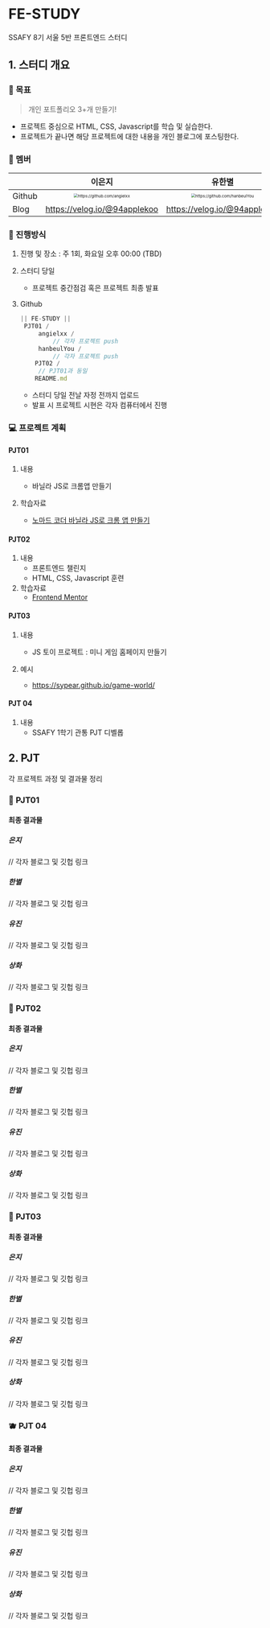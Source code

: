 # FE-STUDY
SSAFY 8기 서울 5반 프론트엔드 스터디

## 1. 스터디 개요

### 🎯 목표

> 개인 포트폴리오 3+개 만들기!

- 프로젝트 중심으로 HTML, CSS, Javascript를 학습 및 실습한다.
- 프로젝트가 끝나면 해당 프로젝트에 대한 내용을 개인 블로그에 포스팅한다.

### 🐤 멤버

|        |                            이은지                            |                            유한별                            |                            박유진                            |                            이상화                            |
| ------ | :----------------------------------------------------------: | :----------------------------------------------------------: | :----------------------------------------------------------: | :----------------------------------------------------------: |
| Github | <img src="https://avatars.githubusercontent.com/u/103434451?v=4" alt="https://github.com/angielxx" style="zoom:50%;" /> | <img src="https://avatars.githubusercontent.com/u/109324631?v=4" alt="https://github.com/hanbeulYou" style="zoom:50%;" /> | <img src="https://avatars.githubusercontent.com/u/109319379?v=4" alt="https://github.com/yjp8842" style="zoom:50%;" /> | <img src="https://avatars.githubusercontent.com/u/69105050?v=4" alt="https://github.com/SangwhaLee" style="zoom:50%;" /> |
| Blog   |                 https://velog.io/@94applekoo                 |                 https://velog.io/@94applekoo                 |                https://codejiny.tistory.com/                 |                 https://velog.io/@94applekoo                 |

### 👀 진행방식

1. 진행 및 장소 : 주 1회, 화요일 오후 00:00 (TBD)

2. 스터디 당일

   - 프로젝트 중간점검 혹은 프로젝트 최종 발표

3. Github

   ```javascript
   || FE-STUDY ||
   	PJT01 /
   		angielxx /
   			// 각자 프로젝트 push
   		hanbeulYou /
       		// 각자 프로젝트 push
       PJT02 /
       	// PJT01과 동일
       README.md
   ```

     - 스터디 당일 전날 자정 전까지 업로드
     - 발표 시 프로젝트 시현은 각자 컴퓨터에서 진행

### 💻 프로젝트 계획

#### PJT01

1. 내용
   - 바닐라 JS로 크롬앱 만들기

2. 학습자료
   - [노마드 코더 바닐라 JS로 크롬 앱 만들기](https://nomadcoders.co/javascript-for-beginners/lobby)

#### PJT02

1. 내용
   - 프론트엔드 챌린지
   - HTML, CSS, Javascript 훈련
2. 학습자료
   - [Frontend Mentor](https://www.frontendmentor.io/)

#### PJT03

1. 내용
   - JS 토이 프로젝트 : 미니 게임 홈페이지 만들기

2. 예시
   - https://sypear.github.io/game-world/

#### PJT 04

1. 내용
   - SSAFY 1학기 관통 PJT 디벨롭



## 2. PJT

각 프로젝트 과정 및 결과물 정리

### 🍎 PJT01

#### 최종 결과물

##### 은지

// 각자 블로그 및 깃헙 링크

##### 한별

// 각자 블로그 및 깃헙 링크

##### 유진

// 각자 블로그 및 깃헙 링크

##### 상화

// 각자 블로그 및 깃헙 링크

### 🥝 PJT02 

#### 최종 결과물

##### 은지

// 각자 블로그 및 깃헙 링크

##### 한별

// 각자 블로그 및 깃헙 링크

##### 유진

// 각자 블로그 및 깃헙 링크

##### 상화

// 각자 블로그 및 깃헙 링크

### 🍊 PJT03

#### 최종 결과물

##### 은지

// 각자 블로그 및 깃헙 링크

##### 한별

// 각자 블로그 및 깃헙 링크

##### 유진

// 각자 블로그 및 깃헙 링크

##### 상화

// 각자 블로그 및 깃헙 링크

### 🫐 PJT 04

#### 최종 결과물

##### 은지

// 각자 블로그 및 깃헙 링크

##### 한별

// 각자 블로그 및 깃헙 링크

##### 유진

// 각자 블로그 및 깃헙 링크

##### 상화

// 각자 블로그 및 깃헙 링크
